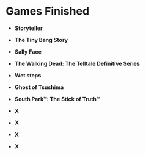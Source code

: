# Games Finished

- **Storyteller**

- **The Tiny Bang Story**

- **Sally Face**

- **The Walking Dead: The Telltale Definitive Series**

- **Wet steps**

- **Ghost of Tsushima**

- **South Park™: The Stick of Truth™**

- **X**

- **X**

- **X**

- **X**


